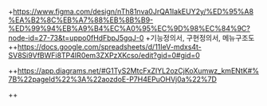 
+https://www.figma.com/design/nTh81nva0JrQA1IakEUY2y/%ED%95%A8%EA%B2%8C%EB%A7%88%EB%8B%B9-%ED%99%94%EB%A9%B4%EC%A0%95%EC%9D%98%EC%84%9C?node-id=27-73&t=uppo0fHdFbpJ5gqJ-0
+기능정의서, 구현정의서, 메뉴구조도
++https://docs.google.com/spreadsheets/d/11IeV-mdxs4t-SV8Si9VfBWFi8TP4IR0em3ZXPzXKcso/edit?gid=0#gid=0

++https://app.diagrams.net/#G1TyS2MtcFxZIYL2ozCjKoXumwz_kmENtK#%7B%22pageId%22%3A%22aozdoE-P7H4EPuOHVj0a%22%7D

++
